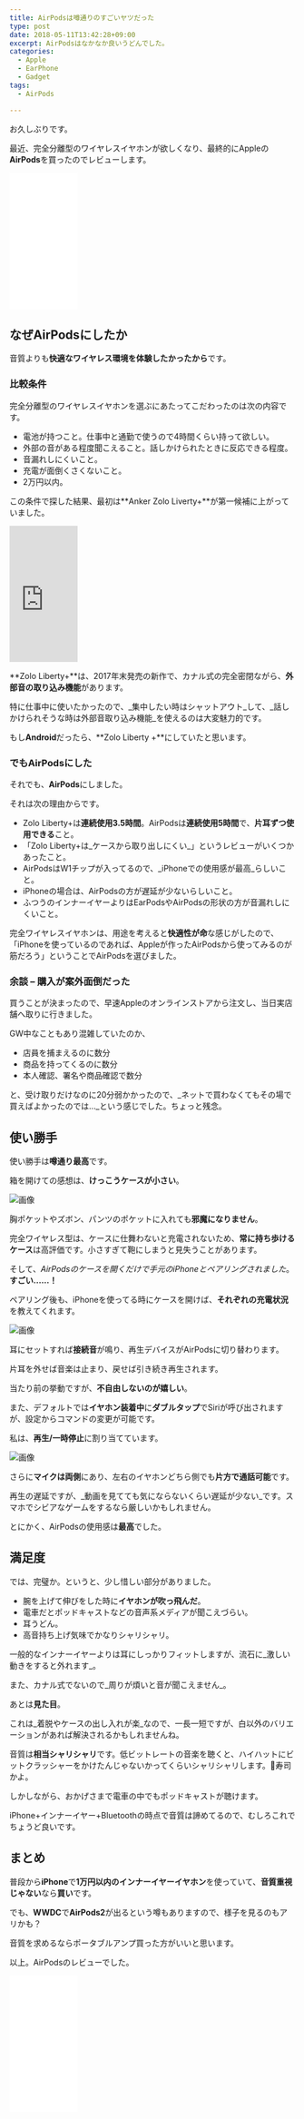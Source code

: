 ```yaml
---
title: AirPodsは噂通りのすごいヤツだった
type: post
date: 2018-05-11T13:42:28+09:00
excerpt: AirPodsはなかなか良いうどんでした。
categories:
  - Apple
  - EarPhone
  - Gadget
tags:
  - AirPods

---
```

お久しぶりです。

最近、完全分離型のワイヤレスイヤホンが欲しくなり、最終的にAppleの**AirPods**を買ったのでレビューします。

<iframe style="width:120px;height:240px;" marginwidth="0" marginheight="0" scrolling="no" frameborder="0" src="//rcm-fe.amazon-adsystem.com/e/cm?lt1=_blank&bc1=000000&IS2=1&bg1=FFFFFF&fc1=000000&lc1=0000FF&t=musikirin07-22&language=ja_JP&o=9&p=8&l=as4&m=amazon&f=ifr&ref=as_ss_li_til&asins=B01N2VMGT6&linkId=6f1a162d2ae776a72d957c262d6616f4"></iframe>

<!--more-->

## なぜAirPodsにしたか

音質よりも**快適なワイヤレス環境を体験したかったから**です。

### 比較条件

完全分離型のワイヤレスイヤホンを選ぶにあたってこだわったのは次の内容です。

  * 電池が持つこと。仕事中と通勤で使うので4時間くらい持って欲しい。
  * 外部の音がある程度聞こえること。話しかけられたときに反応できる程度。
  * 音漏れしにくいこと。
  * 充電が面倒くさくないこと。
  * 2万円以内。

この条件で探した結果、最初は**Anker Zolo Liverty+**が第一候補に上がっていました。

<noscript>
  <iframe src="http://rcm-jp.amazon.co.jp/e/cm?t=musikirin07-22&o=9&p=8&l=as1&asins=B075SS3QH1&fc1=000000&IS2=1&lt1=_blank&m=amazon&lc1=0000FF&bc1=000000&bg1=FFFFFF&f=ifr" style="width:120px;height:240px;" scrolling="no" marginwidth="0" marginheight="0" frameborder="0"></iframe>
</noscript>

**Zolo Liberty+**は、2017年末発売の新作で、カナル式の完全密閉ながら、**外部音の取り込み機能**があります。

特に仕事中に使いたかったので、_集中したい時はシャットアウト_して、_話しかけられそうな時は外部音取り込み機能_を使えるのは大変魅力的です。

もし**Android**だったら、**Zolo Liberty +**にしていたと思います。

### でもAirPodsにした

それでも、**AirPods**にしました。

それは次の理由からです。

  * Zolo Liberty+は**連続使用3.5時間**。AirPodsは**連続使用5時間**で、**片耳ずつ使用できる**こと。
  * 「Zolo Liberty+は_ケースから取り出しにくい_」というレビューがいくつかあったこと。
  * AirPodsはW1チップが入ってるので、_iPhoneでの使用感が最高_らしいこと。
  * iPhoneの場合は、AirPodsの方が遅延が少ないらしいこと。
  * ふつうのインナーイヤーよりはEarPodsやAirPodsの形状の方が音漏れしにくいこと。

完全ワイヤレスイヤホンは、用途を考えると**快適性が命**な感じがしたので、「iPhoneを使っているのであれば、Appleが作ったAirPodsから使ってみるのが筋だろう」ということでAirPodsを選びました。

### 余談 &#8211; 購入が案外面倒だった

買うことが決まったので、早速Appleのオンラインストアから注文し、当日実店舗へ取りに行きました。

GW中なこともあり混雑していたのか、

  * 店員を捕まえるのに数分
  * 商品を持ってくるのに数分
  * 本人確認、署名や商品確認で数分

と、受け取りだけなのに20分弱かかったので、_ネットで買わなくてもその場で買えばよかったのでは…_という感じでした。ちょっと残念。

## 使い勝手

使い勝手は**噂通り最高**です。

箱を開けての感想は、**けっこうケースが小さい**。

![画像](../80F64FCE-19F1-4449-84A5-D877FA20E337.jpeg)

胸ポケットやズボン、パンツのポケットに入れても**邪魔になりません**。

完全ワイヤレス型は、ケースに仕舞わないと充電されないため、**常に持ち歩けるケース**は高評価です。小さすぎて鞄にしまうと見失うことがあります。

そして、_AirPodsのケースを開くだけで手元のiPhoneとペアリングされました_。**すごい……！**

ペアリング後も、iPhoneを使ってる時にケースを開けば、**それぞれの充電状況**を教えてくれます。

![画像](../AFC29BF9-241F-41FE-876C-3717983D4CD5.png)

耳にセットすれば**接続音**が鳴り、再生デバイスがAirPodsに切り替わります。

片耳を外せば音楽は止まり、戻せば引き続き再生されます。

当たり前の挙動ですが、**不自由しないのが嬉しい**。

また、デフォルトでは**イヤホン装着中**に**ダブルタップ**でSiriが呼び出されますが、設定からコマンドの変更が可能です。

私は、**再生/一時停止**に割り当てています。

![画像](../01AF3A60-639E-4D38-9BC2-1FE4AE0E830B.png)

さらに**マイクは両側**にあり、左右のイヤホンどちら側でも**片方で通話可能**です。

再生の遅延ですが、_動画を見てても気にならないくらい遅延が少ない_です。スマホでシビアなゲームをするなら厳しいかもしれません。

とにかく、AirPodsの使用感は**最高**でした。

## 満足度

では、完璧か。というと、少し惜しい部分がありました。

  * 腕を上げて伸びをした時に**イヤホンが吹っ飛んだ**。
  * 電車だとポッドキャストなどの音声系メディアが聞こえづらい。
  * 耳うどん。
  * 高音持ち上げ気味でかなりシャリシャリ。

一般的なインナーイヤーよりは耳にしっかりフィットしますが、流石に_激しい動きをすると外れます_。

また、カナル式でないので_周りが煩いと音が聞こえません_。

あとは**見た目**。

これは_着脱やケースの出し入れが楽_なので、一長一短ですが、白以外のバリエーションがあれば解決されるかもしれませんね。

音質は**相当シャリシャリ**です。低ビットレートの音楽を聴くと、ハイハットにビットクラッシャーをかけたんじゃないかってくらいシャリシャリします。&#x1f363;寿司かよ。

しかしながら、おかげさまで電車の中でもポッドキャストが聴けます。

iPhone+インナーイヤー+Bluetoothの時点で音質は諦めてるので、むしろこれでちょうど良いです。

## まとめ

普段から**iPhone**で**1万円以内のインナーイヤーイヤホン**を使っていて、**音質重視じゃない**なら**買い**です。

でも、**WWDC**で**AirPods2**が出るという噂もありますので、様子を見るのもアリかも？

音質を求めるならポータブルアンプ買った方がいいと思います。

以上。AirPodsのレビューでした。


<iframe style="width:120px;height:240px;" marginwidth="0" marginheight="0" scrolling="no" frameborder="0" src="//rcm-fe.amazon-adsystem.com/e/cm?lt1=_blank&bc1=000000&IS2=1&bg1=FFFFFF&fc1=000000&lc1=0000FF&t=musikirin07-22&language=ja_JP&o=9&p=8&l=as4&m=amazon&f=ifr&ref=as_ss_li_til&asins=B01N2VMGT6&linkId=6f1a162d2ae776a72d957c262d6616f4"></iframe>